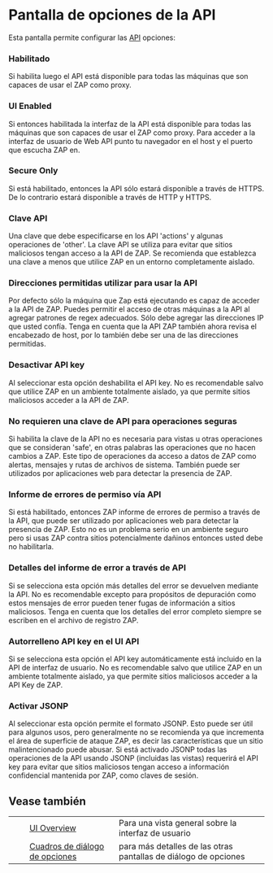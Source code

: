 # Pantalla de opciones de la API #

Esta pantalla permite configurar las [API][] opciones:

### Habilitado ###

Si habilita luego el API está disponible para todas las máquinas que son capaces de usar el ZAP como proxy.


### UI Enabled ###

Si entonces habilitada la interfaz de la API está disponible para todas las máquinas que son capaces de usar el ZAP como proxy. Para acceder a la interfaz de usuario de Web API punto tu navegador en el host y el puerto que escucha ZAP en.


### Secure Only ###

Si está habilitado, entonces la API sólo estará disponible a través de HTTPS. De lo contrario estará disponible a través de HTTP y HTTPS.


### Clave API ###

Una clave que debe especificarse en los API 'actions' y algunas operaciones de 'other'.
La clave API se utiliza para evitar que sitios maliciosos tengan acceso a la API de ZAP.
Se recomienda que establezca una clave a menos que utilice ZAP en un entorno completamente aislado.


### Direcciones permitidas utilizar para usar la API ###

Por defecto sólo la máquina que Zap está ejecutando es capaz de acceder a la API de ZAP.
Puedes permitir el acceso de otras máquinas a la API al agregar patrones de regex adecuados.
Sólo debe agregar las direcciones IP que usted confía.
Tenga en cuenta que la API ZAP también ahora revisa el encabezado de host, por lo también debe ser una de las direcciones permitidas.

### Desactivar API key ###

Al seleccionar esta opción deshabilita el API key.
No es recomendable salvo que utilice ZAP en un ambiente totalmente aislado, ya que permite sitios maliciosos acceder a la API de ZAP.

### No requieren una clave de API para operaciones seguras ###

Si habilita la clave de la API no es necesaria para vistas u otras operaciones que se consideran 'safe', en otras palabras las operaciones que no hacen cambios a ZAP. Este tipo de operaciones da acceso a datos de ZAP como alertas, mensajes y rutas de archivos de sistema. También puede ser utilizados por aplicaciones web para detectar la presencia de ZAP.

### Informe de errores de permiso vía API ###

Si está habilitado, entonces ZAP informe de errores de permiso a través de la API, que puede ser utilizado por aplicaciones web para detectar la presencia de ZAP. Esto no es un problema serio en un ambiente seguro pero si usas ZAP contra sitios potencialmente dañinos entonces usted debe no habilitarla.

### Detalles del informe de error a través de API ###

Si se selecciona esta opción más detalles del error se devuelven mediante la API.
No es recomendable excepto para propósitos de depuración como estos mensajes de error pueden tener fugas de información a sitios maliciosos.
Tenga en cuenta que los detalles del error completo siempre se escriben en el archivo de registro ZAP.

### Autorrelleno API key en el UI API ###

Si se selecciona esta opción el API key automáticamente está incluido en la API de interfaz de usuario.
No es recomendable salvo que utilice ZAP en un ambiente totalmente aislado, ya que permite sitios maliciosos acceder a la API Key de ZAP.


### Activar JSONP ###

Al seleccionar esta opción permite el formato JSONP.
Esto puede ser útil para algunos usos, pero generalmente no se recomienda ya que incrementa el área de superficie de ataque ZAP, es decir las características que un sitio malintencionado puede abusar.
Si está activado JSONP todas las operaciones de la API usando JSONP (incluidas las vistas) requerirá el API key para evitar que sitios maliciosos tengan acceso a información confidencial mantenida por ZAP, como claves de sesión.

## Vease también ##

<table> 
 <tbody>
  <tr>
   <td>&nbsp;&nbsp;&nbsp;&nbsp;</td>
   <td> <a href="HelpUiOverview" rel="nofollow">UI Overview</a></td>
   <td>Para una vista general sobre la interfaz de usuario</td>
  </tr> 
  <tr>
   <td>&nbsp;&nbsp;&nbsp;&nbsp;</td>
   <td> <a href="HelpUiDialogsOptionsOptions" rel="nofollow">Cuadros de di&aacute;logo de opciones</a></td>
   <td>para m&aacute;s detalles de las otras pantallas de di&aacute;logo de opciones</td>
  </tr> 
 </tbody>
</table>


[API]: HelpStartConceptsApi